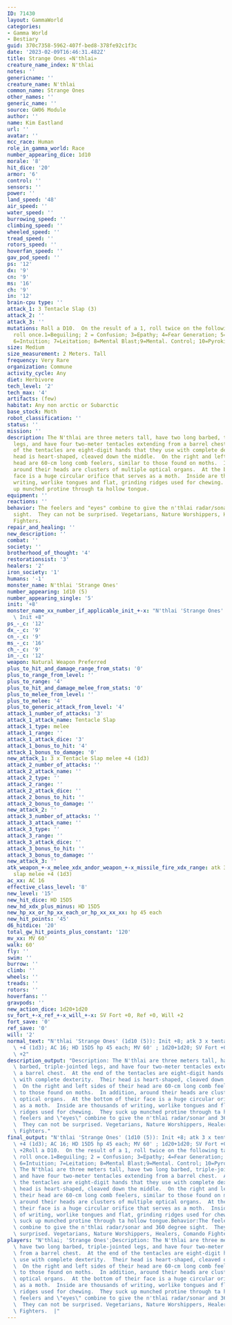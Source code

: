 ```yaml
---
ID: 71430
layout: GammaWorld
categories:
- Gamma World
- Bestiary
guid: 370c7358-5962-407f-bed8-378fe92c1f3c
date: '2023-02-09T16:46:31.482Z'
title: Strange Ones «N'thlai»
creature_name_index: N'thlai
notes: ''
genericname: ''
creature_name: N'thlai
common_name: Strange Ones
other_names: ''
generic_name: ''
source: GW06 Module
author: ''
name: Kim Eastland
url: ''
avatar: ''
mcc_race: Human
role_in_gamma_world: Race
number_appearing_dice: 1d10
morale: '8'
hit_dice: '20'
armor: '6'
control: ''
sensors: ''
power: ''
land_speed: '48'
air_speed: ''
water_speed: ''
burrowing_speed: ''
climbing_speed: ''
wheeled_speed: ''
tread_speed: ''
rotors_speed: ''
hoverfan_speed: ''
gav_pod_speed: ''
ps: '12'
dx: '9'
cn: '9'
ms: '16'
ch: '9'
in: '12'
brain-cpu type: ''
attack_1: 3 Tentacle Slap (3)
attack_2: ''
attack_3: ''
mutations: Roll a D10.  On the result of a 1, roll twice on the following table. Otherwise
  roll once.1=Beguiling; 2 = Confusion; 3=Epathy; 4=Fear Generation; 5=Genius Capability;
  6=Intuition; 7=Leitation; 8=Mental Blast;9=Mental. Control; 10=Pyrokinesis
size: Medium
size_measurement: 2 Meters. Tall
frequency: Very Rare
organization: Commune
activity_cycle: Any
diet: Herbivore
tech_level: '2'
tech_max: '4'
artifacts: (few)
habitat: Any non arctic or Subarctic
base_stock: Moth
robot_classification: ''
status: ''
mission: ''
description: The N'thlai are three meters tall, have two long barbed, triple-jointed
  legs, and have four two-meter tentacles extending from a barrel chest.  At the end
  of the tentacles are eight-digit hands that they use with complete dexterity.  Their
  head is heart-shaped, cleaved down the middle.  On the right and left sides of their
  head are 60-cm long comb feelers, similar to those found on moths.  In addition,
  around their heads are clusters of multiple optical organs.  At the bottom of their
  face is a huge circular orifice that serves as a moth.  Inside are thousands of
  writing, worlike tongues and flat, grinding ridges used for chewing.  They suck
  up munched protine through ta hollow tongue.
equipment: ''
reactions: ''
behavior: The feelers and "eyes" combine to give the n'thlai radar/sonar and 360 degree
  sight.  They can not be surprised. Vegetarians, Nature Worshippers, Healers, Comando
  Fighters.
repair_and_healing: ''
new_description: ''
combat: ''
society: ''
brotherhood_of_thought: '4'
restorationsist: '3'
healers: '2'
iron_society: '1'
humans: '-1'
monster_name: N'thlai 'Strange Ones'
number_appearing: 1d10 (5)
number_appearing_single: '5'
init: '+8'
monster_name_xx_number_if_applicable_init_+-x: "N'thlai 'Strange Ones' (1d10 (5)):\
  \ Init +8"
ps_-_c: '12'
dx_-_c: '9'
cn_-_c: '9'
ms_-_c: '16'
ch_-_c: '9'
in_-_c: '12'
weapon: Natural Weapon Preferred
plus_to_hit_and_damage_range_from_stats: '0'
plus_to_range_from_level: ''
plus_to_range: '4'
plus_to_hit_and_damage_melee_from_stats: '0'
plus_to_melee_from_level: ''
plus_to_melee: '4'
plus_to_generic_attack_from_level: '4'
attack_1_number_of_attacks: '3'
attack_1_attack_name: Tentacle Slap
attack_1_type: melee
attack_1_range: ''
attack_1_attack_dice: '3'
attack_1_bonus_to_hit: '4'
attack_1_bonus_to_damage: '0'
new_attack_1: 3 x Tentacle Slap melee +4 (1d3)
attack_2_number_of_attacks: ''
attack_2_attack_name: ''
attack_2_type: ''
attack_2_range: ''
attack_2_attack_dice: ''
attack_2_bonus_to_hit: ''
attack_2_bonus_to_damage: ''
new_attack_2: ''
attack_3_number_of_attacks: ''
attack_3_attack_name: ''
attack_3_type: ''
attack_3_range: ''
attack_3_attack_dice: ''
attack_3_bonus_to_hit: ''
attack_3_bonus_to_damage: ''
new_attack_3: ''
atk_weapon_+-x_melee_xdx_andor_weapon_+-x_missile_fire_xdx_range: atk 3 x tentacle
  slap melee +4 (1d3)
ac_xx: AC 16
effective_class_level: '8'
new_level: '15'
new_hit_dice: HD 15D5
new_hd_xdx_plus_minus: HD 15D5
new_hp_xx_or_hp_xx_each_or_hp_xx_xx_xx: hp 45 each
new_hit_points: '45'
d6_hitdice: '20'
total_gw_hit_points_plus_constant: '120'
mv_xx: MV 60'
walk: 60'
fly: ''
swim: ''
burrow: ''
climb: ''
wheels: ''
treads: ''
rotors: ''
hoverfans: ''
gravpods: ''
new_action_dice: 1d20+1d20
sv_fort_+-x_ref_+-x_will_+-x: SV Fort +0, Ref +0, Will +2
fort_save: '0'
ref_save: '0'
will: '2'
normal_text: "N'thlai 'Strange Ones' (1d10 (5)): Init +8; atk 3 x tentacle slap melee\
  \ +4 (1d3); AC 16; HD 15D5 hp 45 each; MV 60' ; 1d20+1d20; SV Fort +0, Ref +0, Will\
  \ +2"
description_output: "Description: The N'thlai are three meters tall, have two long\
  \ barbed, triple-jointed legs, and have four two-meter tentacles extending from\
  \ a barrel chest.  At the end of the tentacles are eight-digit hands that they use\
  \ with complete dexterity.  Their head is heart-shaped, cleaved down the middle.\
  \  On the right and left sides of their head are 60-cm long comb feelers, similar\
  \ to those found on moths.  In addition, around their heads are clusters of multiple\
  \ optical organs.  At the bottom of their face is a huge circular orifice that serves\
  \ as a moth.  Inside are thousands of writing, worlike tongues and flat, grinding\
  \ ridges used for chewing.  They suck up munched protine through ta hollow tongue.Behavior:The\
  \ feelers and \"eyes\" combine to give the n'thlai radar/sonar and 360 degree sight.\
  \  They can not be surprised. Vegetarians, Nature Worshippers, Healers, Comando\
  \ Fighters."
final_output: "N'thlai 'Strange Ones' (1d10 (5)): Init +8; atk 3 x tentacle slap melee\
  \ +4 (1d3); AC 16; HD 15D5 hp 45 each; MV 60' ; 1d20+1d20; SV Fort +0, Ref +0, Will\
  \ +2Roll a D10.  On the result of a 1, roll twice on the following table. Otherwise\
  \ roll once.1=Beguiling; 2 = Confusion; 3=Epathy; 4=Fear Generation; 5=Genius Capability;\
  \ 6=Intuition; 7=Leitation; 8=Mental Blast;9=Mental. Control; 10=PyrokinesisDescription:\
  \ The N'thlai are three meters tall, have two long barbed, triple-jointed legs,\
  \ and have four two-meter tentacles extending from a barrel chest.  At the end of\
  \ the tentacles are eight-digit hands that they use with complete dexterity.  Their\
  \ head is heart-shaped, cleaved down the middle.  On the right and left sides of\
  \ their head are 60-cm long comb feelers, similar to those found on moths.  In addition,\
  \ around their heads are clusters of multiple optical organs.  At the bottom of\
  \ their face is a huge circular orifice that serves as a moth.  Inside are thousands\
  \ of writing, worlike tongues and flat, grinding ridges used for chewing.  They\
  \ suck up munched protine through ta hollow tongue.Behavior:The feelers and \"eyes\"\
  \ combine to give the n'thlai radar/sonar and 360 degree sight.  They can not be\
  \ surprised. Vegetarians, Nature Worshippers, Healers, Comando Fighters."
players: "N'thlai; 'Strange Ones';Description: The N'thlai are three meters tall,\
  \ have two long barbed, triple-jointed legs, and have four two-meter tentacles extending\
  \ from a barrel chest.  At the end of the tentacles are eight-digit hands that they\
  \ use with complete dexterity.  Their head is heart-shaped, cleaved down the middle.\
  \  On the right and left sides of their head are 60-cm long comb feelers, similar\
  \ to those found on moths.  In addition, around their heads are clusters of multiple\
  \ optical organs.  At the bottom of their face is a huge circular orifice that serves\
  \ as a moth.  Inside are thousands of writing, worlike tongues and flat, grinding\
  \ ridges used for chewing.  They suck up munched protine through ta hollow tongue.Behavior:The\
  \ feelers and \"eyes\" combine to give the n'thlai radar/sonar and 360 degree sight.\
  \  They can not be surprised. Vegetarians, Nature Worshippers, Healers, Comando\
  \ Fighters.  |"
---
```

</br>